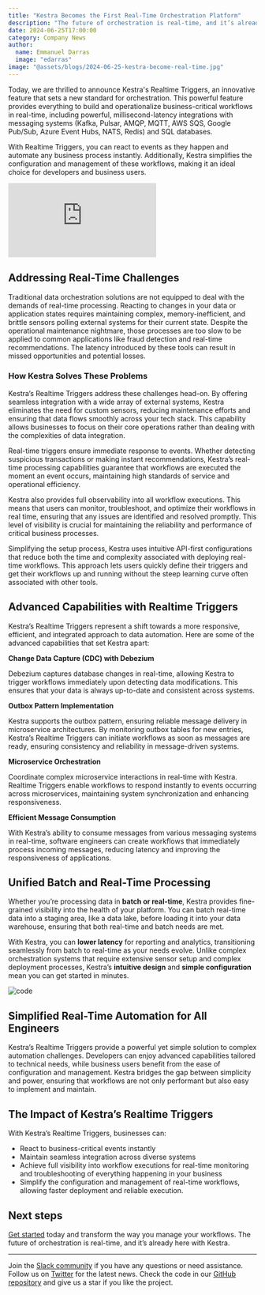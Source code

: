 ```yaml
---
title: "Kestra Becomes the First Real-Time Orchestration Platform"
description: "The future of orchestration is real-time, and it’s already here with Kestra"
date: 2024-06-25T17:00:00
category: Company News
author:
  name: Emmanuel Darras
  image: "edarras"
image: "@assets/blogs/2024-06-25-kestra-become-real-time.jpg"
---
```


Today, we are thrilled to announce Kestra's Realtime Triggers, an innovative feature that sets a new standard for orchestration. This powerful feature provides everything to build and operationalize business-critical workflows in real-time, including powerful, millisecond-latency integrations with messaging systems (Kafka, Pulsar, AMQP, MQTT, AWS SQS, Google Pub/Sub, Azure Event Hubs, NATS, Redis) and SQL databases.

With Realtime Triggers, you can react to events as they happen and automate any business process instantly. Additionally, Kestra simplifies the configuration and management of these workflows, making it an ideal choice for developers and business users.

<div class="video-container">
  <iframe src="https://www.youtube.com/embed/zJLNTn2N3bA?si=pG5H7TciAbWPDh5f" title="YouTube video player" frameborder="0" allow="accelerometer; autoplay; clipboard-write; encrypted-media; gyroscope; picture-in-picture; web-share" referrerpolicy="strict-origin-when-cross-origin" allowfullscreen></iframe>
</div>

## Addressing Real-Time Challenges

Traditional data orchestration solutions are not equipped to deal with the demands of real-time processing. Reacting to changes in your data or application states requires maintaining complex, memory-inefficient, and brittle sensors polling external systems for their current state. Despite the operational maintenance nightmare, those processes are too slow to be applied to common applications like fraud detection and real-time recommendations. The latency introduced by these tools can result in missed opportunities and potential losses.

### How Kestra Solves These Problems

Kestra’s Realtime Triggers address these challenges head-on. By offering seamless integration with a wide array of external systems, Kestra eliminates the need for custom sensors, reducing maintenance efforts and ensuring that data flows smoothly across your tech stack. This capability allows businesses to focus on their core operations rather than dealing with the complexities of data integration.

Real-time triggers ensure immediate response to events. Whether detecting suspicious transactions or making instant recommendations, Kestra’s real-time processing capabilities guarantee that workflows are executed the moment an event occurs, maintaining high standards of service and operational efficiency.

Kestra also provides full observability into all workflow executions. This means that users can monitor, troubleshoot, and optimize their workflows in real time, ensuring that any issues are identified and resolved promptly. This level of visibility is crucial for maintaining the reliability and performance of critical business processes.

Simplifying the setup process, Kestra uses intuitive API-first configurations that reduce both the time and complexity associated with deploying real-time workflows. This approach lets users quickly define their triggers and get their workflows up and running without the steep learning curve often associated with other tools.

## Advanced Capabilities with Realtime Triggers

Kestra’s Realtime Triggers represent a shift towards a more responsive, efficient, and integrated approach to data automation. Here are some of the advanced capabilities that set Kestra apart:

**Change Data Capture (CDC) with Debezium**

Debezium captures database changes in real-time, allowing Kestra to trigger workflows immediately upon detecting data modifications. This ensures that your data is always up-to-date and consistent across systems.

**Outbox Pattern Implementation**

Kestra supports the outbox pattern, ensuring reliable message delivery in microservice architectures. By monitoring outbox tables for new entries, Kestra’s Realtime Triggers can initiate workflows as soon as messages are ready, ensuring consistency and reliability in message-driven systems.

**Microservice Orchestration**

Coordinate complex microservice interactions in real-time with Kestra. Realtime Triggers enable workflows to respond instantly to events occurring across microservices, maintaining system synchronization and enhancing responsiveness.

**Efficient Message Consumption**

With Kestra’s ability to consume messages from various messaging systems in real-time, software engineers can create workflows that immediately process incoming messages, reducing latency and improving the responsiveness of applications.

## Unified Batch and Real-Time Processing

Whether you’re processing data in **batch or real-time**, Kestra provides fine-grained visibility into the health of your platform. You can batch real-time data into a staging area, like a data lake, before loading it into your data warehouse, ensuring that both real-time and batch needs are met.

With Kestra, you can **lower latency** for reporting and analytics, transitioning seamlessly from batch to real-time as your needs evolve. Unlike complex orchestration systems that require extensive sensor setup and complex deployment processes, Kestra’s **intuitive design** and **simple configuration** mean you can get started in minutes.

![code](@assets/blogs/2024-06-25-kestra-become-real-time/yamlloop.gif)

## Simplified Real-Time Automation for All Engineers

Kestra’s Realtime Triggers provide a powerful yet simple solution to complex automation challenges. Developers can enjoy advanced capabilities tailored to technical needs, while business users benefit from the ease of configuration and management. Kestra bridges the gap between simplicity and power, ensuring that workflows are not only performant but also easy to implement and maintain.

## The Impact of Kestra’s Realtime Triggers

With Kestra’s Realtime Triggers, businesses can:
- React to business-critical events instantly
- Maintain seamless integration across diverse systems
- Achieve full visibility into workflow executions for real-time monitoring and troubleshooting of everything happening in your business
- Simplify the configuration and management of real-time workflows, allowing faster deployment and reliable execution.

## Next steps

[Get started](https://kestra.io/docs/getting-started) today and transform the way you manage your workflows. The future of orchestration is real-time, and it’s already here with Kestra.

---

Join the [Slack community](https://kestra.io/slack) if you have any questions or need assistance.
Follow us on [Twitter](https://twitter.com/kestra_io) for the latest news.
Check the code in our [GitHub repository](https://github.com/kestra-io/kestra) and give us a star if you like the project.

